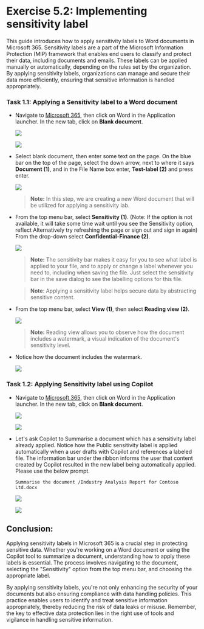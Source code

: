 # Exercise 5.2: Implementing sensitivity label

This guide introduces how to apply sensitivity labels to Word documents in Microsoft 365. Sensitivity labels are a part of the Microsoft Information Protection (MIP) framework that enables end users to classify and protect their data, including documents and emails. These labels can be applied manually or automatically, depending on the rules set by the organization. By applying sensitivity labels, organizations can manage and secure their data more efficiently, ensuring that sensitive information is handled appropriately.

### Task 1.1: Applying a Sensitivity label to a Word document

- Navigate to [Microsoft 365](https://www.office.com), then click on Word in the Application launcher. In the new tab, click on **Blank document**.

   ![](./media/label1.1.png)

   ![](./media/label1.2.png)

- Select blank document, then enter some text on the page. On the blue bar on the top of the page, select the down arrow, next to where it says **Document (1)**, and in the File Name box enter, **Test-label (2)** and press enter.

   ![](./media/exercise3(2.36).png)

   >**Note:** In this step, we are creating a new Word document that will be utilized for applying a sensitivity lab.

- From the top menu bar, select **Sensitivity (1)**. (Note: If the option is not available, it will take some time wait until you see the Sensitivity option, reflect Alternatively try refreshing the page or sign out and sign in again) From the drop-down select **Confidential-Finance (2)**.

   ![](./media/exercise3(2.37).png)

    >**Note:** The sensitivity bar makes it easy for you to see what label is applied to your file, and to apply or change a label whenever you need to, including when saving the file. Just select the sensitivity bar in the save dialog to see the labelling options for this file.

    >**Note**: Applying a sensitivity label helps secure data by abstracting sensitive content.

- From the top menu bar, select **View (1)**, then select **Reading view (2)**.

   ![](./media/exercise3(2.38).png)

   >**Note:** Reading view allows you to observe how the document includes a watermark, a visual indication of the document's sensitivity level.

- Notice how the document includes the watermark.

   ![](./media/exercise3(2.39).png)

### Task 1.2: Applying Sensitivity label using Copilot

- Navigate to [Microsoft 365](https://www.office.com), then click on Word in the Application launcher. In the new tab, click on **Blank document**.

   ![](./media/label1.1.png)

   ![](./media/label1.2.png)

- Let's ask Copilot to Summarise a document which has a sensitivity label already applied. Notice how the Public sensitivity label is applied automatically when a user drafts with Copilot and references a labeled file. The information bar under the ribbon informs the user that content created by Copilot resulted in the new label being automatically applied. Please use the below prompt.

   ```
   Summarise the document /Industry Analysis Report for Contoso Ltd.docx
   ```

   ![](./media/label1.3.png)


   ![](./media/label1.4.png)

## Conclusion:
Applying sensitivity labels in Microsoft 365 is a crucial step in protecting sensitive data. Whether you're working on a Word document or using the Copilot tool to summarize a document, understanding how to apply these labels is essential. The process involves navigating to the document, selecting the "Sensitivity" option from the top menu bar, and choosing the appropriate label.

By applying sensitivity labels, you're not only enhancing the security of your documents but also ensuring compliance with data handling policies. This practice enables users to identify and treat sensitive information appropriately, thereby reducing the risk of data leaks or misuse. Remember, the key to effective data protection lies in the right use of tools and vigilance in handling sensitive information.